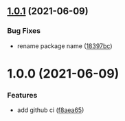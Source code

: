 ## [1.0.1](https://github.com/189/clearconsole/compare/v1.0.0...v1.0.1) (2021-06-09)


### Bug Fixes

* rename package name ([18397bc](https://github.com/189/clearconsole/commit/18397bc480ccc09139d7a921e010ea2d3ecb40e8))

# 1.0.0 (2021-06-09)


### Features

* add github ci ([f8aea65](https://github.com/189/clearconsole/commit/f8aea65be4ccd314c1b9bf8626d5e0cd5846fe13))
